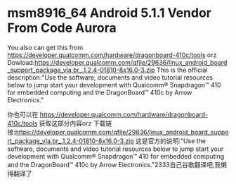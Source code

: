 # msm8916_64 Android 5.1.1 Vendor From Code Aurora
You also can get this from https://developer.qualcomm.com/hardware/dragonboard-410c/tools orz
Dowload:https://developer.qualcomm.com/qfile/29636/linux_android_board_support_package_vla.br_.1.2.4-01810-8x16.0-3.zip
This is the official description:"Use the software, documents and video tutorial resources below to jump start your development with Qualcomm® Snapdragon™ 410 for embedded computing and the DragonBoard™ 410c by Arrow Electronics."

你也可以在 https://developer.qualcomm.com/hardware/dragonboard-410c/tools 获取这部分内容orz
下载链接:https://developer.qualcomm.com/qfile/29636/linux_android_board_support_package_vla.br_.1.2.4-01810-8x16.0-3.zip
这是官方的说明:"Use the software, documents and video tutorial resources below to jump start your development with Qualcomm® Snapdragon™ 410 for embedded computing and the DragonBoard™ 410c by Arrow Electronics."2333自己谷歌翻译吧,我懒得翻译了
